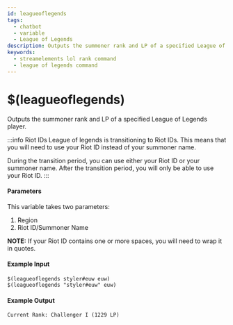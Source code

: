 ```yaml
---
id: leagueoflegends
tags:
  - chatbot
  - variable
  - League of Legends
description: Outputs the summoner rank and LP of a specified League of Legends player
keywords:
  - streamelements lol rank command
  - league of legends command
---
```


# $(leagueoflegends)

Outputs the summoner rank and LP of a specified League of Legends player.

:::info Riot IDs
League of legends is transitioning to Riot IDs. This means that you will need to use your Riot ID instead of your summoner name.

During the transition period, you can use either your Riot ID or your summoner name. After the transition period, you will only be able to use your Riot ID.
:::

#### Parameters

This variable takes two parameters:

1. Region
2. Riot ID/Summoner Name

**NOTE:** If your Riot ID contains one or more spaces, you will need to wrap it in quotes.

#### Example Input

```
$(leagueoflegends styler#euw euw)
$(leagueoflegends "styler#euw" euw)
```

#### Example Output

```
Current Rank: Challenger I (1229 LP)
```
